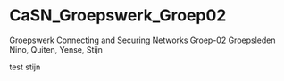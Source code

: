 # CaSN_Groepswerk_Groep02
Groepswerk Connecting and Securing Networks
Groep-02
Groepsleden Nino, Quiten, Yense, Stijn

test stijn